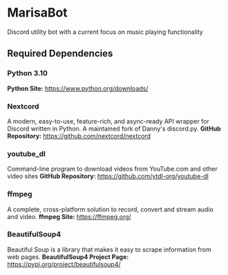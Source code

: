 # MarisaBot
Discord utility bot with a current focus on music playing functionality
## Required Dependencies
### Python 3.10
**Python Site:** https://www.python.org/downloads/
### Nextcord
A modern, easy-to-use, feature-rich, and async-ready API wrapper for Discord written in Python. A maintained fork of Danny's discord.py.
**GitHub Repository:** https://github.com/nextcord/nextcord
### youtube_dl
Command-line program to download videos from YouTube.com and other video sites 
**GitHub Repository:** https://github.com/ytdl-org/youtube-dl
### ffmpeg
A complete, cross-platform solution to record, convert and stream audio and video.
**ffmpeg Site:** https://ffmpeg.org/
### BeautifulSoup4
Beautiful Soup is a library that makes it easy to scrape information from web pages.
**BeautifulSoup4 Project Page:** https://pypi.org/project/beautifulsoup4/
